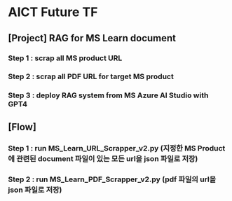 # AICT Future TF
## [Project] RAG for MS Learn document

### Step 1 : scrap all MS product URL
### Step 2 : scrap all PDF URL for target MS product
### Step 3 : deploy RAG system from MS Azure AI Studio with GPT4

## [Flow]
### Step 1 : run MS_Learn_URL_Scrapper_v2.py (지정한 MS Product에 관련된 document 파일이 있는 모든 url을 json 파일로 저장)
### Step 2 : run MS_Learn_PDF_Scrapper_v2.py (pdf 파일의 url을 json 파일로 저장)

